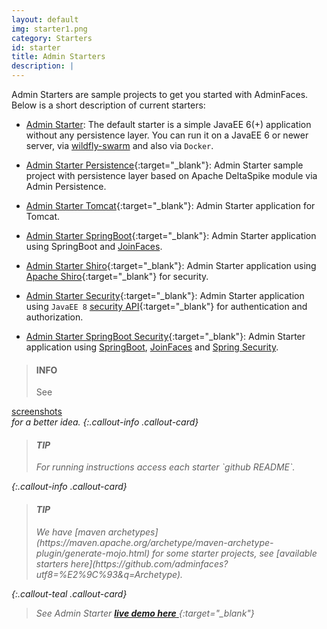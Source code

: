 ```yaml
---
layout: default
img: starter1.png
category: Starters
id: starter
title: Admin Starters
description: |
---
```


Admin Starters are sample projects to get you started with AdminFaces. Below is a short description of current starters:

* [Admin Starter](https://github.com/adminfaces/admin-starter): The default starter is a simple JavaEE 6(+) application without any persistence layer. You can run it on a JavaEE 6 or newer server, via [wildfly-swarm](http://wildfly-swarm.io/) and also via `Docker`.

* [Admin Starter Persistence](https://github.com/adminfaces/admin-starter-persistence){:target="_blank"}: Admin Starter sample project with persistence layer based on Apache DeltaSpike module via Admin Persistence.

* [Admin Starter Tomcat](https://github.com/adminfaces/admin-starter){:target="_blank"}: Admin Starter application for Tomcat.

* [Admin Starter SpringBoot](https://github.com/adminfaces/admin-starter-springboot){:target="_blank"}: Admin Starter application using SpringBoot and [JoinFaces](https://github.com/joinfaces/).

* [Admin Starter Shiro](https://github.com/adminfaces/admin-starter-shiro){:target="_blank"}: Admin Starter application using [Apache Shiro](https://shiro.apache.org/){:target="_blank"} for security.

* [Admin Starter Security](https://github.com/adminfaces/admin-starter-security){:target="_blank"}: Admin Starter application using `JavaEE 8` [security API](https://javaee.github.io/security-spec/){:target="_blank"} for authentication and authorization.

* [Admin Starter SpringBoot Security](https://github.com/adminfaces/admin-starter-springboot-security){:target="_blank"}: Admin Starter application using [SpringBoot](http://spring.io/projects/spring-boot), [JoinFaces](https://github.com/joinfaces/) and [Spring Security](http://spring.io/projects/spring-security).

> <h4> <i class="glyphicon glyphicon-info-sign"> </i> INFO</h4> See <a href="/site/_pages/starters-screenshots" target="_blank">
 screenshots <i class="fa fa-file-image-o"/>	
</a> for a better idea.
{:.callout-info .callout-card}

> <h4> <i class="fa fa-lightbulb-o"> </i> TIP</h4> For running instructions access each starter `github README`.
{:.callout-info .callout-card}

> <h4> <i class="fa fa-lightbulb-o"> </i> TIP</h4> We have [maven archetypes](https://maven.apache.org/archetype/maven-archetype-plugin/generate-mojo.html) for some starter projects, see [available starters here](https://github.com/adminfaces?utf8=%E2%9C%93&q=Archetype).  
{:.callout-teal .callout-card}

> See Admin Starter [**live demo here** <i class="fa fa-share"></i>](https://adminfaces.github.io/admin-starter){:target="_blank"}

